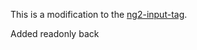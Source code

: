 This is a modification to the [ng2-input-tag](https://github.com/gbuomprisco/ng2-tag-input).

Added readonly back